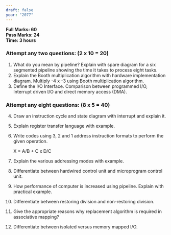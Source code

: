 ```yaml
---
draft: false
year: "2077"
---
```


**Full Marks: 60**\
**Pass Marks: 24**\
**Time: 3 hours**

### Attempt any two questions: (2 x 10 = 20)

1. What do you mean by pipeline? Explain with spare diagram for a six segmented pipeline showing
   the time it takes to process eight tasks.
2. Explain the Booth multiplication algorithm with hardware implementation diagram. Multiply
   -4 x -3 using Booth multiplication algorithm.
3. Define the I/O Interface. Comparison between programmed I/O, Interrupt driven I/O and direct
   memory access (DMA).

### Attempt any eight questions: (8 x 5 = 40)

4. Draw an instruction cycle and state diagram with interrupt and explain it.
5. Explain register transfer language with example.
6. Write codes using 3, 2 and 1 address instruction formats to perform the given operation.

   X = A/B + C x D/C

7. Explain the various addressing modes with example.
8. Differentiate between hardwired control unit and microprogram control unit.
9. How performance of computer is increased using pipeline. Explain with practical example.
10. Differentiate between restoring division and non-restoring division.
11. Give the appropriate reasons why replacement algorithm is required in associative mapping?
12. Differentiate between isolated versus memory mapped I/O.
